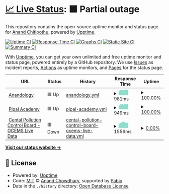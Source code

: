# [📈 Live Status](https://anandology.github.io/uptime): <!--live status--> **🟧 Partial outage**

This repository contains the open-source uptime monitor and status page for [Anand Chitipothu](http://anandology.com), powered by [Upptime](https://github.com/upptime/upptime).

[![Uptime CI](https://github.com/anandology/uptime/workflows/Uptime%20CI/badge.svg)](https://github.com/anandology/uptime/actions?query=workflow%3A%22Uptime+CI%22)
[![Response Time CI](https://github.com/anandology/uptime/workflows/Response%20Time%20CI/badge.svg)](https://github.com/anandology/uptime/actions?query=workflow%3A%22Response+Time+CI%22)
[![Graphs CI](https://github.com/anandology/uptime/workflows/Graphs%20CI/badge.svg)](https://github.com/anandology/uptime/actions?query=workflow%3A%22Graphs+CI%22)
[![Static Site CI](https://github.com/anandology/uptime/workflows/Static%20Site%20CI/badge.svg)](https://github.com/anandology/uptime/actions?query=workflow%3A%22Static+Site+CI%22)
[![Summary CI](https://github.com/anandology/uptime/workflows/Summary%20CI/badge.svg)](https://github.com/anandology/uptime/actions?query=workflow%3A%22Summary+CI%22)

With [Upptime](https://upptime.js.org), you can get your own unlimited and free uptime monitor and status page, powered entirely by a GitHub repository. We use [Issues](https://github.com/anandology/uptime/issues) as incident reports, [Actions](https://github.com/anandology/uptime/actions) as uptime monitors, and [Pages](https://anandology.github.io/uptime) for the status page.

<!--start: status pages-->
<!-- This summary is generated by Upptime (https://github.com/upptime/upptime) -->
<!-- Do not edit this manually, your changes will be overwritten -->
<!-- prettier-ignore -->
| URL | Status | History | Response Time | Uptime |
| --- | ------ | ------- | ------------- | ------ |
| <img alt="" src="https://icons.duckduckgo.com/ip3/anandology.com.ico" height="13"> [Anandology](https://anandology.com/) | 🟩 Up | [anandology.yml](https://github.com/anandology/uptime/commits/HEAD/history/anandology.yml) | <details><summary><img alt="Response time graph" src="./graphs/anandology/response-time-week.png" height="20"> 981ms</summary><br><a href="https://anandology.github.io/uptime/history/anandology"><img alt="Response time 982" src="https://img.shields.io/endpoint?url=https%3A%2F%2Fraw.githubusercontent.com%2Fanandology%2Fuptime%2FHEAD%2Fapi%2Fanandology%2Fresponse-time.json"></a><br><a href="https://anandology.github.io/uptime/history/anandology"><img alt="24-hour response time 1019" src="https://img.shields.io/endpoint?url=https%3A%2F%2Fraw.githubusercontent.com%2Fanandology%2Fuptime%2FHEAD%2Fapi%2Fanandology%2Fresponse-time-day.json"></a><br><a href="https://anandology.github.io/uptime/history/anandology"><img alt="7-day response time 981" src="https://img.shields.io/endpoint?url=https%3A%2F%2Fraw.githubusercontent.com%2Fanandology%2Fuptime%2FHEAD%2Fapi%2Fanandology%2Fresponse-time-week.json"></a><br><a href="https://anandology.github.io/uptime/history/anandology"><img alt="30-day response time 968" src="https://img.shields.io/endpoint?url=https%3A%2F%2Fraw.githubusercontent.com%2Fanandology%2Fuptime%2FHEAD%2Fapi%2Fanandology%2Fresponse-time-month.json"></a><br><a href="https://anandology.github.io/uptime/history/anandology"><img alt="1-year response time 982" src="https://img.shields.io/endpoint?url=https%3A%2F%2Fraw.githubusercontent.com%2Fanandology%2Fuptime%2FHEAD%2Fapi%2Fanandology%2Fresponse-time-year.json"></a></details> | <details><summary><a href="https://anandology.github.io/uptime/history/anandology">100.00%</a></summary><a href="https://anandology.github.io/uptime/history/anandology"><img alt="All-time uptime 99.99%" src="https://img.shields.io/endpoint?url=https%3A%2F%2Fraw.githubusercontent.com%2Fanandology%2Fuptime%2FHEAD%2Fapi%2Fanandology%2Fuptime.json"></a><br><a href="https://anandology.github.io/uptime/history/anandology"><img alt="24-hour uptime 100.00%" src="https://img.shields.io/endpoint?url=https%3A%2F%2Fraw.githubusercontent.com%2Fanandology%2Fuptime%2FHEAD%2Fapi%2Fanandology%2Fuptime-day.json"></a><br><a href="https://anandology.github.io/uptime/history/anandology"><img alt="7-day uptime 100.00%" src="https://img.shields.io/endpoint?url=https%3A%2F%2Fraw.githubusercontent.com%2Fanandology%2Fuptime%2FHEAD%2Fapi%2Fanandology%2Fuptime-week.json"></a><br><a href="https://anandology.github.io/uptime/history/anandology"><img alt="30-day uptime 100.00%" src="https://img.shields.io/endpoint?url=https%3A%2F%2Fraw.githubusercontent.com%2Fanandology%2Fuptime%2FHEAD%2Fapi%2Fanandology%2Fuptime-month.json"></a><br><a href="https://anandology.github.io/uptime/history/anandology"><img alt="1-year uptime 99.99%" src="https://img.shields.io/endpoint?url=https%3A%2F%2Fraw.githubusercontent.com%2Fanandology%2Fuptime%2FHEAD%2Fapi%2Fanandology%2Fuptime-year.json"></a></details>
| <img alt="" src="https://icons.duckduckgo.com/ip3/pipal.in.ico" height="13"> [Pipal Academy](https://pipal.in) | 🟩 Up | [pipal-academy.yml](https://github.com/anandology/uptime/commits/HEAD/history/pipal-academy.yml) | <details><summary><img alt="Response time graph" src="./graphs/pipal-academy/response-time-week.png" height="20"> 949ms</summary><br><a href="https://anandology.github.io/uptime/history/pipal-academy"><img alt="Response time 1058" src="https://img.shields.io/endpoint?url=https%3A%2F%2Fraw.githubusercontent.com%2Fanandology%2Fuptime%2FHEAD%2Fapi%2Fpipal-academy%2Fresponse-time.json"></a><br><a href="https://anandology.github.io/uptime/history/pipal-academy"><img alt="24-hour response time 959" src="https://img.shields.io/endpoint?url=https%3A%2F%2Fraw.githubusercontent.com%2Fanandology%2Fuptime%2FHEAD%2Fapi%2Fpipal-academy%2Fresponse-time-day.json"></a><br><a href="https://anandology.github.io/uptime/history/pipal-academy"><img alt="7-day response time 949" src="https://img.shields.io/endpoint?url=https%3A%2F%2Fraw.githubusercontent.com%2Fanandology%2Fuptime%2FHEAD%2Fapi%2Fpipal-academy%2Fresponse-time-week.json"></a><br><a href="https://anandology.github.io/uptime/history/pipal-academy"><img alt="30-day response time 945" src="https://img.shields.io/endpoint?url=https%3A%2F%2Fraw.githubusercontent.com%2Fanandology%2Fuptime%2FHEAD%2Fapi%2Fpipal-academy%2Fresponse-time-month.json"></a><br><a href="https://anandology.github.io/uptime/history/pipal-academy"><img alt="1-year response time 1058" src="https://img.shields.io/endpoint?url=https%3A%2F%2Fraw.githubusercontent.com%2Fanandology%2Fuptime%2FHEAD%2Fapi%2Fpipal-academy%2Fresponse-time-year.json"></a></details> | <details><summary><a href="https://anandology.github.io/uptime/history/pipal-academy">100.00%</a></summary><a href="https://anandology.github.io/uptime/history/pipal-academy"><img alt="All-time uptime 87.79%" src="https://img.shields.io/endpoint?url=https%3A%2F%2Fraw.githubusercontent.com%2Fanandology%2Fuptime%2FHEAD%2Fapi%2Fpipal-academy%2Fuptime.json"></a><br><a href="https://anandology.github.io/uptime/history/pipal-academy"><img alt="24-hour uptime 100.00%" src="https://img.shields.io/endpoint?url=https%3A%2F%2Fraw.githubusercontent.com%2Fanandology%2Fuptime%2FHEAD%2Fapi%2Fpipal-academy%2Fuptime-day.json"></a><br><a href="https://anandology.github.io/uptime/history/pipal-academy"><img alt="7-day uptime 100.00%" src="https://img.shields.io/endpoint?url=https%3A%2F%2Fraw.githubusercontent.com%2Fanandology%2Fuptime%2FHEAD%2Fapi%2Fpipal-academy%2Fuptime-week.json"></a><br><a href="https://anandology.github.io/uptime/history/pipal-academy"><img alt="30-day uptime 100.00%" src="https://img.shields.io/endpoint?url=https%3A%2F%2Fraw.githubusercontent.com%2Fanandology%2Fuptime%2FHEAD%2Fapi%2Fpipal-academy%2Fuptime-month.json"></a><br><a href="https://anandology.github.io/uptime/history/pipal-academy"><img alt="1-year uptime 87.79%" src="https://img.shields.io/endpoint?url=https%3A%2F%2Fraw.githubusercontent.com%2Fanandology%2Fuptime%2FHEAD%2Fapi%2Fpipal-academy%2Fuptime-year.json"></a></details>
| <img alt="" src="https://icons.duckduckgo.com/ip3/rtdms.cpcb.gov.in.ico" height="13"> [Cental Pollution Control Board - OCEMS Live Data](https://rtdms.cpcb.gov.in/api/industryList/45/39/Bangalore) | 🟥 Down | [cental-pollution-control-board-ocems-live-data.yml](https://github.com/anandology/uptime/commits/HEAD/history/cental-pollution-control-board-ocems-live-data.yml) | <details><summary><img alt="Response time graph" src="./graphs/cental-pollution-control-board-ocems-live-data/response-time-week.png" height="20"> 1556ms</summary><br><a href="https://anandology.github.io/uptime/history/cental-pollution-control-board-ocems-live-data"><img alt="Response time 4141" src="https://img.shields.io/endpoint?url=https%3A%2F%2Fraw.githubusercontent.com%2Fanandology%2Fuptime%2FHEAD%2Fapi%2Fcental-pollution-control-board-ocems-live-data%2Fresponse-time.json"></a><br><a href="https://anandology.github.io/uptime/history/cental-pollution-control-board-ocems-live-data"><img alt="24-hour response time 1793" src="https://img.shields.io/endpoint?url=https%3A%2F%2Fraw.githubusercontent.com%2Fanandology%2Fuptime%2FHEAD%2Fapi%2Fcental-pollution-control-board-ocems-live-data%2Fresponse-time-day.json"></a><br><a href="https://anandology.github.io/uptime/history/cental-pollution-control-board-ocems-live-data"><img alt="7-day response time 1556" src="https://img.shields.io/endpoint?url=https%3A%2F%2Fraw.githubusercontent.com%2Fanandology%2Fuptime%2FHEAD%2Fapi%2Fcental-pollution-control-board-ocems-live-data%2Fresponse-time-week.json"></a><br><a href="https://anandology.github.io/uptime/history/cental-pollution-control-board-ocems-live-data"><img alt="30-day response time 1532" src="https://img.shields.io/endpoint?url=https%3A%2F%2Fraw.githubusercontent.com%2Fanandology%2Fuptime%2FHEAD%2Fapi%2Fcental-pollution-control-board-ocems-live-data%2Fresponse-time-month.json"></a><br><a href="https://anandology.github.io/uptime/history/cental-pollution-control-board-ocems-live-data"><img alt="1-year response time 4141" src="https://img.shields.io/endpoint?url=https%3A%2F%2Fraw.githubusercontent.com%2Fanandology%2Fuptime%2FHEAD%2Fapi%2Fcental-pollution-control-board-ocems-live-data%2Fresponse-time-year.json"></a></details> | <details><summary><a href="https://anandology.github.io/uptime/history/cental-pollution-control-board-ocems-live-data">0.00%</a></summary><a href="https://anandology.github.io/uptime/history/cental-pollution-control-board-ocems-live-data"><img alt="All-time uptime 15.69%" src="https://img.shields.io/endpoint?url=https%3A%2F%2Fraw.githubusercontent.com%2Fanandology%2Fuptime%2FHEAD%2Fapi%2Fcental-pollution-control-board-ocems-live-data%2Fuptime.json"></a><br><a href="https://anandology.github.io/uptime/history/cental-pollution-control-board-ocems-live-data"><img alt="24-hour uptime 0.00%" src="https://img.shields.io/endpoint?url=https%3A%2F%2Fraw.githubusercontent.com%2Fanandology%2Fuptime%2FHEAD%2Fapi%2Fcental-pollution-control-board-ocems-live-data%2Fuptime-day.json"></a><br><a href="https://anandology.github.io/uptime/history/cental-pollution-control-board-ocems-live-data"><img alt="7-day uptime 0.00%" src="https://img.shields.io/endpoint?url=https%3A%2F%2Fraw.githubusercontent.com%2Fanandology%2Fuptime%2FHEAD%2Fapi%2Fcental-pollution-control-board-ocems-live-data%2Fuptime-week.json"></a><br><a href="https://anandology.github.io/uptime/history/cental-pollution-control-board-ocems-live-data"><img alt="30-day uptime 1.38%" src="https://img.shields.io/endpoint?url=https%3A%2F%2Fraw.githubusercontent.com%2Fanandology%2Fuptime%2FHEAD%2Fapi%2Fcental-pollution-control-board-ocems-live-data%2Fuptime-month.json"></a><br><a href="https://anandology.github.io/uptime/history/cental-pollution-control-board-ocems-live-data"><img alt="1-year uptime 15.69%" src="https://img.shields.io/endpoint?url=https%3A%2F%2Fraw.githubusercontent.com%2Fanandology%2Fuptime%2FHEAD%2Fapi%2Fcental-pollution-control-board-ocems-live-data%2Fuptime-year.json"></a></details>

<!--end: status pages-->

[**Visit our status website →**](https://anandology.github.io/uptime)

## 📄 License

- Powered by: [Upptime](https://github.com/upptime/upptime)
- Code: [MIT](./LICENSE) © [Anand Chowdhary](https://anandchowdhary.com), supported by [Pabio](https://pabio.com)
- Data in the `./history` directory: [Open Database License](https://opendatacommons.org/licenses/odbl/1-0/)
